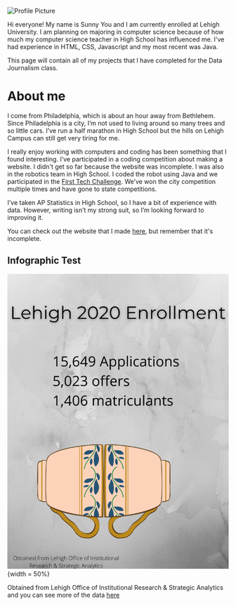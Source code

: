 ![Profile Picture](https://github.com/yousunny3/yousunny3.github.io/blob/master/self.jpg?raw=true)

Hi everyone! My name is Sunny You and I am currently enrolled at Lehigh University. I am planning on majoring in computer science because of how much my computer science teacher in High School has influenced me. I've had experience in HTML, CSS, Javascript and my most recent was Java. 

This page will contain all of my projects that I have completed for the Data Journalism class.  


# About me

I come from Philadelphia, which is about an hour away from Bethlehem. Since Philadelphia is a city, I’m not used to living around so many trees and so little cars. I’ve run a half marathon in High School but the hills on Lehigh Campus can still get very tiring for me. 

I really enjoy working with computers and coding has been something that I found interesting. I’ve participated in a coding competition about making a website. I didn't get so far because the website was incomplete. I was also in the robotics team in High School. I coded the robot using Java and we participated in the [First Tech Challenge](https://www.firstinspires.org/robotics/ftc). We’ve won the city competition multiple times and have gone to state competitions. 

I’ve taken AP Statistics in High School, so I have a bit of experience with data. However, writing isn’t my strong suit, so I’m looking forward to improving it. 

You can check out the website that I made [here](https://funplexer.github.io/Bubbleteam-Yum/bubbleteaintro.html), but remember that it's incomplete. 


## Infographic Test
![Test](https://github.com/yousunny3/yousunny3.github.io/blob/master/hello%20world.png?raw=true){width = 50%}

Obtained from Lehigh Office of Institutional Research & Strategic Analytics and you can see more of the data [here](https://oirsa.lehigh.edu/sites/oirsa.lehigh.edu/files/LUprofile_2019.pdf)




